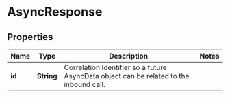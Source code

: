 

# AsyncResponse

## Properties

Name | Type | Description | Notes
------------ | ------------- | ------------- | -------------
**id** | **String** | Correlation Identifier so a future AsyncData object can be related to the inbound call. | 



